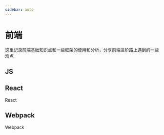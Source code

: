 ```yaml
---
sidebar: auto
---
```

# 前端
这里记录前端基础知识点和一些框架的使用和分析，分享前端进阶路上遇到的一些难点

## JS

## React
React

## Webpack
Webpack